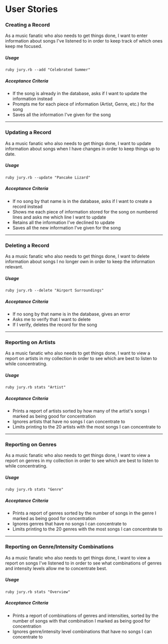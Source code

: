 # User Stories

### Creating a Record

As a music fanatic who also needs to get things done,
I want to enter information about songs I've listened to
in order to keep track of which ones keep me focused.

##### Usage

    ruby jury.rb --add "Celebrated Summer"

##### Acceptance Criteria

* If the song is already in the database, asks if I want to update the information instead
* Prompts me for each piece of information (Artist, Genre, etc.) for the song
* Saves all the information I've given for the song

---

### Updating a Record

As a music fanatic who also needs to get things done,
I want to update information about songs when I have changes
in order to keep things up to date.

##### Usage

    ruby jury.rb --update "Pancake Lizard"

##### Acceptance Criteria

* If no song by that name is in the database, asks if I want to create a record instead
* Shows me each piece of information stored for the song on numbered lines and asks me which line I want to update
* Retains all the information I've declined to update
* Saves all the new information I've given for the song

---

### Deleting a Record

As a music fanatic who also needs to get things done,
I want to delete information about songs I no longer own
in order to keep the information relevant.

##### Usage

    ruby jury.rb --delete "Airport Surroundings"

##### Acceptance Criteria

* If no song by that name is in the database, gives an error
* Asks me to verify that I want to delete
* If I verify, deletes the record for the song

---

### Reporting on Artists

As a music fanatic who also needs to get things done,
I want to view a report on artists in my collection
in order to see which are best to listen to while concentrating.

##### Usage

    ruby jury.rb stats "Artist"

##### Acceptance Criteria

* Prints a report of artists sorted by how many of the artist's songs I marked as being good for concentration
* Ignores artists that have no songs I can concentrate to
* Limits printing to the 20 artists with the most songs I can concentrate to

---

### Reporting on Genres

As a music fanatic who also needs to get things done,
I want to view a report on genres in my collection
in order to see which are best to listen to while concentrating.

##### Usage

    ruby jury.rb stats "Genre"

##### Acceptance Criteria

* Prints a report of genres sorted by the number of songs in the genre I marked as being good for concentration
* Ignores genres that have no songs I can concentrate to
* Limits printing to the 20 genres with the most songs I can concentrate to

---

### Reporting on Genre/Intensity Combinations

As a music fanatic who also needs to get things done,
I want to view a report on songs I've listened to
in order to see what combinations of genres and intensity levels allow me to concentrate best.

##### Usage

    ruby jury.rb stats "Overview"

##### Acceptance Criteria

* Prints a report of combinations of genres and intensities, sorted by the number of songs with that combination I marked as being good for concentration
* Ignores genre/intensity level combinations that have no songs I can concentrate to
